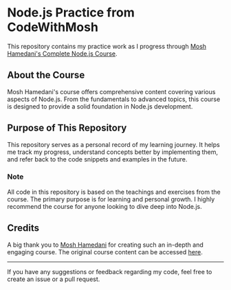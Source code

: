 # Node.js Practice from CodeWithMosh

This repository contains my practice work as I progress through [Mosh Hamedani's Complete Node.js Course](https://codewithmosh.com/p/the-complete-node-js-course).

## About the Course

Mosh Hamedani's course offers comprehensive content covering various aspects of Node.js. From the fundamentals to advanced topics, this course is designed to provide a solid foundation in Node.js development.

## Purpose of This Repository

This repository serves as a personal record of my learning journey. It helps me track my progress, understand concepts better by implementing them, and refer back to the code snippets and examples in the future.

### Note

All code in this repository is based on the teachings and exercises from the course. The primary purpose is for learning and personal growth. I highly recommend the course for anyone looking to dive deep into Node.js.

## Credits

A big thank you to [Mosh Hamedani](https://codewithmosh.com/) for creating such an in-depth and engaging course. The original course content can be accessed [here](https://codewithmosh.com/p/the-complete-node-js-course).

---

If you have any suggestions or feedback regarding my code, feel free to create an issue or a pull request.

